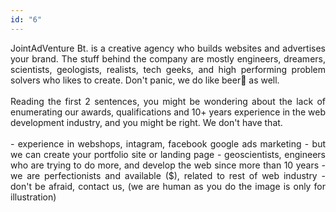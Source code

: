 ```yaml
---
id: "6"
---
```


<style>
c{
  color: var(--accent-color);
  display: inline-block;
  font-weight: 700;
}
centered{
  text-align:center;
}
justify{
  text-align:justify;
}
    Img{
      border: solid 1px #fff;
    }
    Img:hover{
      border: solid 2px var(--accent-color);
    }

 </style>

<justify>


JointAdVenture Bt. is a creative agency who builds websites and advertises your brand. The stuff behind the company are mostly engineers, dreamers, scientists, geologists, realists, tech geeks, and high performing problem solvers who likes to create. Don't panic, we do like beer🍻 as well.  
          <br />
          Reading the first 2 sentences, you might be wondering about the lack of enumerating our awards, qualifications and 10+ years experience in the web development industry, and you might be right. We don't have that. 
          <br />
          <br />
          - experience in webshops, intagram, facebook google ads marketing
          - but we can create your portfolio site or landing page
          - geoscientists, engineers who are trying to do more, and develop the web since more than 10 years
          - we are perfectionists and available ($), related to rest of web industry
          - don't be afraid, contact us, (we are human as you do the image is only for illustration)

</justify>